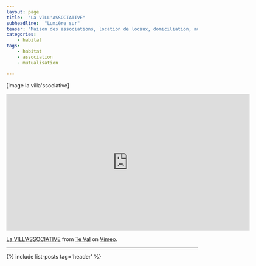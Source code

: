 ```yaml
---
layout: page
title:  "La VILL'ASSOCIATIVE"
subheadline:  "Lumière sur"
teaser: "Maison des associations, location de locaux, domiciliation, mutualisation des moyens."
categories:
    - habitat
tags:
    - habitat
    - association
    - mutualisation

---
```


[image la villa'ssociative]

<iframe src="https://player.vimeo.com/video/73866083" width="640" height="360" frameborder="0" webkitallowfullscreen mozallowfullscreen allowfullscreen></iframe>
<p><a href="https://vimeo.com/73866083">La VILL&#039;ASSOCIATIVE</a> from <a href="https://vimeo.com/user19540477">T&eacute; Val</a> on <a href="https://vimeo.com">Vimeo</a>.</p>

----------

{% include list-posts tag='header' %}

